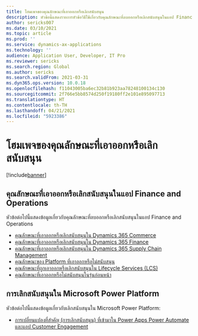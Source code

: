 ```yaml
---
title: โฮมเพจของคุณลักษณะที่เอาออกหรือเลิกสนับสนุน
description: หัวข้อนี้แสดงรายการหัวข้อวิธีใช้เกี่ยวกับคุณลักษณะที่ลบออกหรือเลิกสนับสนุนในแอป Finance and Operations
author: sericks007
ms.date: 03/10/2021
ms.topic: article
ms.prod: ''
ms.service: dynamics-ax-applications
ms.technology: ''
audience: Application User, Developer, IT Pro
ms.reviewer: sericks
ms.search.region: Global
ms.author: sericks
ms.search.validFrom: 2021-03-31
ms.dyn365.ops.version: 10.0.18
ms.openlocfilehash: f11043005ba6ec32b81b923aa78248100134c130
ms.sourcegitcommit: 2f766e5bb8574d250f19180ff2e101e895097713
ms.translationtype: HT
ms.contentlocale: th-TH
ms.lasthandoff: 04/21/2021
ms.locfileid: "5923386"
---
```

# <a name="removed-or-deprecated-features-home-page"></a>โฮมเพจของคุณลักษณะที่เอาออกหรือเลิกสนับสนุน

[!include[banner](../includes/banner.md)]

## <a name="removed-or-deprecated-features-in-finance-and-operations-apps"></a>คุณลักษณะที่เอาออกหรือเลิกสนับสนุนในแอป Finance and Operations
หัวข้อต่อไปนี้แสดงข้อมูลเกี่ยวกับคุณลักษณะที่ลบออกหรือเลิกสนับสนุนในแอป Finance and Operations

- [คุณลักษณะที่เอาออกหรือเลิกสนับสนุนใน Dynamics 365 Commerce](../../../commerce/get-started/removed-deprecated-features-commerce.md)
- [คุณลักษณะที่เอาออกหรือเลิกสนับสนุนใน Dynamics 365 Finance](../../../finance/get-started/removed-deprecated-features-finance.md)
- [คุณลักษณะที่เอาออกหรือเลิกสนับสนุนใน Dynamics 365 Supply Chain Management](../../../supply-chain/get-started/removed-deprecated-features-scm-updates.md)
- [คุณลักษณะของ Platform ที่เอาออกหรือไม่สนับสนุน](../../dev-itpro/get-started/removed-deprecated-features-platform-updates.md)
- [คุณลักษณะที่ถูกเอาออกหรือเลิกสนับสนุนใน Lifecycle Services (LCS)](../../dev-itpro/lifecycle-services/removed-deprecated-features.md)
- [คุณลักษณะที่เอาออกหรือไม่สนับสนุนในรุ่นก่อนหน้า](../../dev-itpro/migration-upgrade/deprecated-features.md)

## <a name="deprecations-in-the-microsoft-power-platform"></a>การเลิกสนับสนุนใน Microsoft Power Platform
หัวข้อต่อไปนี้แสดงข้อมูลเกี่ยวกับเลิกสนับสนุนใน Microsoft Power Platform:

- [การเปลี่ยนแปลงที่สําคัญ (การเลิกสนับสนุน) ที่เข้ามาใน Power Apps Power Automate และแอป Customer Engagement](/power-platform/important-changes-coming)